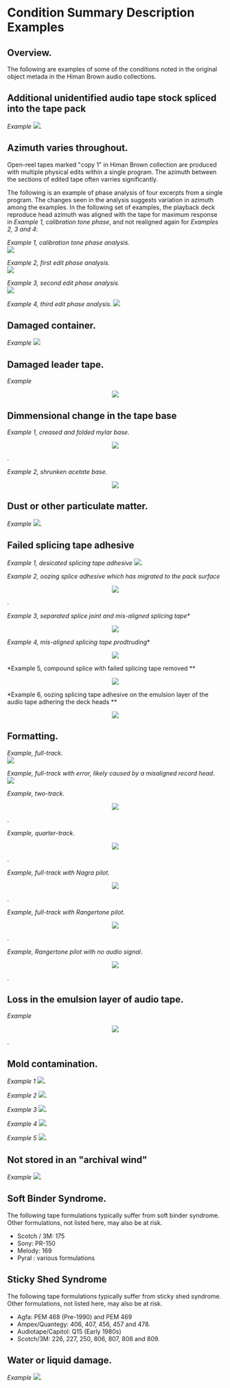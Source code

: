# Condition Summary Description Examples 

 
## Overview. 
The following are examples of some of the conditions noted in the original object metada in the Himan Brown audio collections.  


## Additional unidentified audio tape stock spliced into the tape pack  
*Example* 
![](multiStock_1.jpg).
  
## Azimuth varies throughout.  
  
  Open-reel tapes marked "copy 1" in  Himan Brown collection are produced with multiple physical edits within a single program. The azimuth between the sections of edited tape often varries significantly.
  
  The following is an example of phase analysis of four excerpts from a single program.  The changes  seen in the analysis suggests variation in azimuth among the examples. In the following set of examples, the playback deck reproduce head azimuth was aligned with the tape for maximum response in *Example 1, calibration tone phase*, and not realigned again for *Examples 2, 3 and 4*: 
  
*Example 1, calibration tone phase analysis.*  
![](phase_calib.jpg)  

*Example 2, first edit phase analysis.*  
![](phase_edit1.jpg)  

*Example 3, second edit phase analysis.*   
![](phase_edit2.jpg)  

*Example 4, third edit phase analysis.* 
![](phase_edit3.jpg)   
   
 ## Damaged container.   
*Example* 
![](failedContainer_1.jpg)
    
## Damaged leader tape.  
*Example* 
<p align="center"><img src="damagedLeader_1.jpg" /></p>

## Dimmensional change in the tape base   
*Example 1, creased and folded mylar base*.  

<p align="center"><img src="shunken_2.jpg" /></p>. 

*Example 2, shrunken acetate base*.
<p align="center"><img src="shrunken_1.jpg" /></p>   
  
## Dust or other particulate matter.   
*Example* 
![](particulate_1.jpg). 
## Failed splicing tape adhesive  

*Example 1, desicated splicing tape adhesive* 
![](splice_1a.jpg). 

*Example 2, oozing splice adhesive which has migrated to the pack surface*  
<p align="center"><img src="splice_2.jpg" /></p>. 
  
*Example 3, separated splice joint and mis-aligned splicing tape**  
<p align="center"><img src="separated and misaligned.jpg" /></p>  

*Example 4, mis-aligned splicing tape prodtruding**  
<p align="center"><img src="splice_5.jpg" /></p> 

*Example 5, compound splice with failed splicing tape removed **  
<p align="center"><img src="splice_compound.jpg" /></p>

*Example 6, oozing splicing tape adhesive on the emulsion layer of the audio tape adhering the deck heads **  
<p align="center"><img src="splice_compound.jpg" /></p>
    
## Formatting. 

*Example, full-track*.  
![](format_full_edit.jpg)

*Example, full-track with error, likely caused by a misaligned record head*.  
![](zenith-a.jpg)
  
*Example, two-track*.  
<p align="center"><img src="format_two_edit.jpg" /></p>.  

*Example, quarter-track*.  
<p align="center"><img src="Quarter_track.jpg" /></p>. 

*Example, full-track with Nagra pilot*.
<p align="center"><img src="FullTrack_with_Nagra_pilot_tone.jpg" /></p>.

*Example, full-track with Rangertone pilot*.
<p align="center"><img src="Fulltrack_with_rangertone_pilot.jpg" /></p>.

*Example, Rangertone pilot with no audio signal*.
<p align="center"><img src="Rangertone_no_audio.jpg" /></p>.



## Loss in the emulsion layer of audio tape.  
*Example* 
<p align="center"><img src="emulsion_2.jpg" /></p>. 

## Mold contamination.  

*Example 1* 
![](mold_on_pack.jpg).

*Example 2* 
![](box_mold.jpg).

*Example 3* 
![](mold_1.jpg).   

*Example 4* 
![](mold_2.JPG).   

*Example 5* 
![](mold_3.JPG).   


## Not stored in an "archival wind"  

*Example* 
![](wind_2.jpg).

## Soft Binder Syndrome. 

The following tape formulations typically suffer from soft binder syndrome. Other formulations, not listed here, may also be at risk.

 * Scotch / 3M: 175   
 * Sony: PR-150   
 * Melody: 169   
 * Pyral : various formulations   

## Sticky Shed Syndrome
  
  
The following tape formulations typically suffer from sticky shed syndrome.  Other formulations, not listed here, may also be at risk.


 * Agfa: PEM 468 \(Pre-1990\) and PEM 469      
 * Ampex/Quantegy:  406, 407, 456, 457 and 478.    
 * Audiotape/Capitol: Q15 \(Early 1980s\)  
 * Scotch/3M: 226, 227, 250, 806, 807, 808 and 809.  
  
## Water or liquid damage. 
*Example* 
![](waterdamage_1.jpg). 
